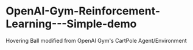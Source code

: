 # OpenAI-Gym-Reinforcement-Learning---Simple-demo
Hovering Ball modified from OpenAI Gym's CartPole Agent/Environment
